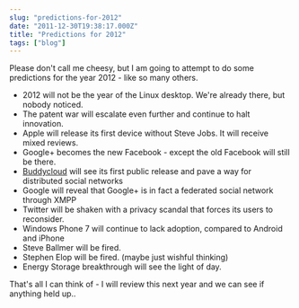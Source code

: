 ```yaml
---
slug: "predictions-for-2012"
date: "2011-12-30T19:38:17.000Z"
title: "Predictions for 2012"
tags: ["blog"]
---
```


Please don't call me cheesy, but I am going to attempt to do some predictions for the year 2012 - like so many others.

- 2012 will not be the year of the Linux desktop. We're already there, but nobody noticed.
- The patent war will escalate even further and continue to halt innovation.
- Apple will release its first device without Steve Jobs. It will receive mixed reviews.
- Google+ becomes the new Facebook - except the old Facebook will still be there.
- [Buddycloud](http://buddycloud.com) will see its first public release and pave a way for distributed social networks
- Google will reveal that Google+ is in fact a federated social network through XMPP
- Twitter will be shaken with a privacy scandal that forces its users to reconsider.
- Windows Phone 7 will continue to lack adoption, compared to Android and iPhone
- Steve Ballmer will be fired.
- Stephen Elop will be fired. (maybe just wishful thinking)
- Energy Storage breakthrough will see the light of day.

That's all I can think of - I will review this next year and we can see if anything held up..
